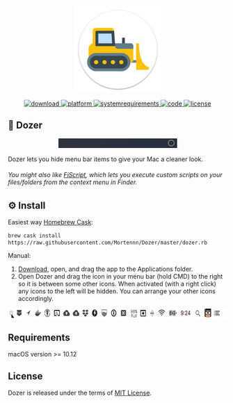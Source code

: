 <p align="center">
	<img width="200" height="200" margin-right="100%" src="https://github.com/Mortennn/Dozer/blob/master/Dozer/Resources/Assets.xcassets/AppIcon.appiconset/Icon_512x512%402x.png">
</p>
<p align="center">
<a href="https://github.com/Mortennn/Dozer/releases/latest">
 		<img src="https://img.shields.io/badge/download-latest-brightgreen.svg" alt="download">
	<a href="https://img.shields.io/badge/platform-macOS-lightgrey.svg">
 		<img src="https://img.shields.io/badge/platform-macOS-lightgrey.svg" alt="platform">
	</a>
	<a href="https://img.shields.io/badge/requirements-macOS Sierra+-ff69b4.svg">
 		<img src="https://img.shields.io/badge/requirements-macOS Sierra+-ff69b4.svg" alt="systemrequirements">
	</a>
	<a href="https://swift.org/">
 		<img src="https://img.shields.io/badge/code-Swift-yellow.svg" alt="code">
	</a>
	<a href="http://opensource.org/licenses/MIT">
 		<img src="https://img.shields.io/badge/license-MIT-blue.svg" alt="license">
	</a>
</p>

## 🚀 Dozer
<p align="center">
	<img height="22" min-width="100" src="https://github.com/Mortennn/Dozer/raw/master/demo/demo.gif" alt="desktop-image">
</p>
<p align="center"></p>
Dozer lets you hide menu bar items to give your Mac a cleaner look.

###### You might also like [FiScript](https://github.com/Mortennn/FiScript), which lets you execute custom scripts on your files/folders from the context menu in Finder.

## ⚙️ Install
Easiest way [Homebrew Cask](https://caskroom.github.io/):

	brew cask install https://raw.githubusercontent.com/Mortennn/Dozer/master/dozer.rb	
Manual:


1. [Download](https://github.com/Mortennn/Dozer/releases/latest), open, and drag the app to the Applications folder.
2. Open Dozer and drag the icon in your menu bar (hold CMD) to the right so it is between some other icons. When activated (with a right click) any icons to the left will be hidden. You can arrange your other icons accordingly.

<p align="center">
	<img height="22" min-width="100" src="https://github.com/Mortennn/Dozer/raw/master/demo/dozer.gif" alt="menubar demo">
</p>

## Requirements
macOS version >= 10.12

## License

Dozer is released under the terms of [MIT License](http://opensource.org/licenses/MIT).
